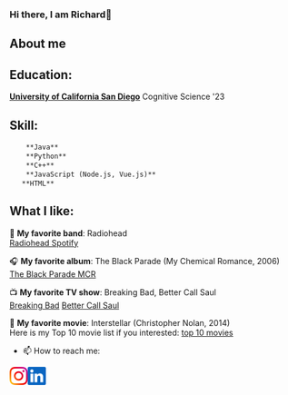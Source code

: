 ### Hi there, I am Richard👋


About me 
----

Education:
-----
[**University of California San Diego**][ur] Cognitive Science '23  


[ur]: https://ucsd.edu/



Skill:
-----
        **Java**
        **Python** 
        **C++**
        **JavaScript (Node.js, Vue.js)**
       **HTML**


What I like:
-----
:musical_note: **My favorite band**: Radiohead
<br>
<a href="https://open.spotify.com/artist/4Z8W4fKeB5YxbusRsdQVPb">Radiohead Spotify</a>


:headphones: **My favorite album**: The Black Parade (My Chemical Romance, 2006)
<br>
<a href="https://open.spotify.com/album/0FZK97MXMm5mUQ8mtudjuK">The Black Parade MCR</a>


:tv: **My favorite TV show**: Breaking Bad, Better Call Saul
<br>
<a href="https://www.imdb.com/title/tt0903747/">Breaking Bad</a>
<a href="https://www.imdb.com/title/tt3032476/">Better Call Saul</a>

:movie_camera: **My favorite movie**: Interstellar (Christopher Nolan, 2014)
<br>
Here is my Top 10 movie list if you interested:
<a href="https://www.douban.com/doulist/152247852/?dt_dapp=1">top 10 movies</a>


- 📫 How to reach me: 
<a href="https://instagram.com/shli_rili?igshid=YmMyMTA2M2Y=">
    <img height="32" align="left" alt="Instagram" src="img/icons/instagram.png" />
</a>

<a href="https://www.linkedin.com/in/shaolong-li-0b067a224/">
    <img height="32" align="left" alt="LinkedIn" src="img/icons/linkedin.png" />
</a>

